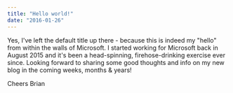 ```yaml
---
title: "Hello world!"
date: "2016-01-26"
---
```


Yes, I've left the default title up there - because this is indeed my "hello" from within the walls of Microsoft. I started working for Microsoft back in August 2015 and it's been a head-spinning, firehose-drinking exercise ever since. Looking forward to sharing some good thoughts and info on my new blog in the coming weeks, months & years!

Cheers Brian
